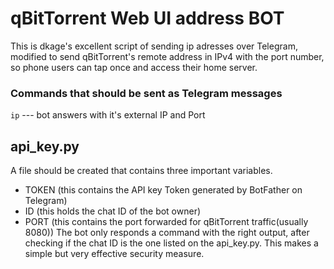 # qBitTorrent Web UI address BOT

This is dkage's excellent script of sending ip adresses over Telegram, modified to send qBitTorrent's remote address in IPv4 with the port number, so phone users can tap once and access their home server.

### Commands that should be sent as Telegram messages

```ip``` --- bot answers with it's external IP and Port


## api_key.py
A file should be created that contains three important variables.
* TOKEN (this contains the API key Token generated by BotFather on Telegram)
* ID (this holds the chat ID of the bot owner) 
* PORT (this contains the port forwarded for qBitTorrent traffic(usually 8080))
The bot only responds a command with the right output, 
after checking if the chat ID is the one listed on the api_key.py. This makes a simple
but very effective security measure.  
